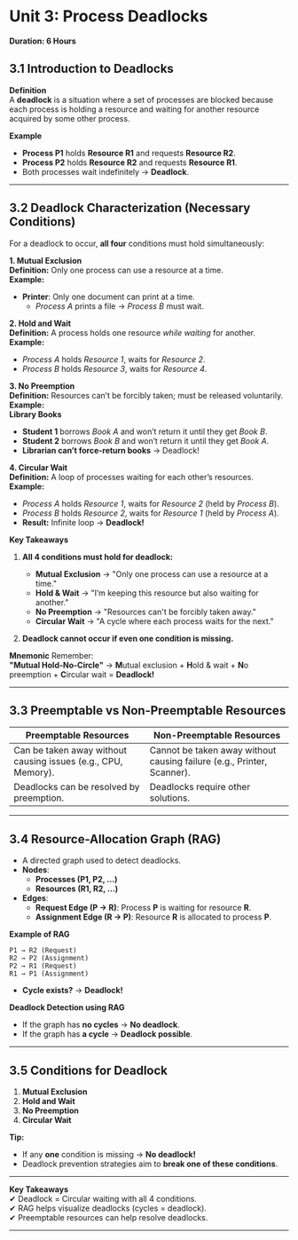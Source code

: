 # **Unit 3: Process Deadlocks**   
**Duration: 6 Hours**  


## **3.1 Introduction to Deadlocks**  
 **Definition**  
A **deadlock** is a situation where a set of processes are blocked because each process is holding a resource and waiting for another resource acquired by some other process.  

 **Example**  
- **Process P1** holds **Resource R1** and requests **Resource R2**.  
- **Process P2** holds **Resource R2** and requests **Resource R1**.  
- Both processes wait indefinitely → **Deadlock**.  

---

## **3.2 Deadlock Characterization (Necessary Conditions)**  
For a deadlock to occur, **all four** conditions must hold simultaneously:  

**1. Mutual Exclusion**  
**Definition:** Only one process can use a resource at a time.  
**Example:**  
- **Printer**: Only one document can print at a time.  
  - *Process A* prints a file → *Process B* must wait.   

**2. Hold and Wait**  
**Definition:** A process holds one resource *while waiting* for another.  
**Example:**  
  - *Process A* holds *Resource 1*, waits for *Resource 2*.  
  - *Process B* holds *Resource 3*, waits for *Resource 4*.

**3. No Preemption**  
**Definition:** Resources can’t be forcibly taken; must be released voluntarily.  
**Example:**  
 **Library Books**  
- **Student 1** borrows *Book A* and won’t return it until they get *Book B*.  
- **Student 2** borrows *Book B* and won’t return it until they get *Book A*.  
- **Librarian can’t force-return books** → Deadlock!  


 **4. Circular Wait**  
**Definition:** A loop of processes waiting for each other’s resources.  
**Example:**  
  - *Process A* holds *Resource 1*, waits for *Resource 2* (held by *Process B*).  
  - *Process B* holds *Resource 2*, waits for *Resource 1* (held by *Process A*). 
- **Result:** Infinite loop → **Deadlock!**  


**Key Takeaways**  
1. **All 4 conditions must hold for deadlock:**  
   - **Mutual Exclusion** → "Only one process can use a resource at a time."  
   - **Hold & Wait** → "I’m keeping this resource but also waiting for another."  
   - **No Preemption** → "Resources can't be forcibly taken away."  
   - **Circular Wait** → "A cycle where each process waits for the next."  

2. **Deadlock cannot occur if even one condition is missing.**  


**Mnemonic** Remember:  
**"Mutual Hold-No-Circle"** → **M**utual exclusion + **H**old & wait + **N**o preemption + **C**ircular wait = **Deadlock!**  

---

## **3.3 Preemptable vs Non-Preemptable Resources**  

| **Preemptable Resources** | **Non-Preemptable Resources** |  
|---------------------------|-------------------------------|  
| Can be taken away without causing issues (e.g., CPU, Memory). | Cannot be taken away without causing failure (e.g., Printer, Scanner). |  
| Deadlocks can be resolved by preemption. | Deadlocks require other solutions. |  

---

## **3.4 Resource-Allocation Graph (RAG)**  
- A directed graph used to detect deadlocks.  
- **Nodes**:  
  - **Processes (P1, P2, ...)**  
  - **Resources (R1, R2, ...)**  
- **Edges**:  
  - **Request Edge (P → R)**: Process **P** is waiting for resource **R**.  
  - **Assignment Edge (R → P)**: Resource **R** is allocated to process **P**.  

 **Example of RAG**  
```
P1 → R2 (Request)  
R2 → P2 (Assignment)  
P2 → R1 (Request)  
R1 → P1 (Assignment)  
```  
- **Cycle exists?** → **Deadlock!**  

 **Deadlock Detection using RAG**  
- If the graph has **no cycles** → **No deadlock**.  
- If the graph has **a cycle** → **Deadlock possible**.  

---

## **3.5 Conditions for Deadlock**  
1. **Mutual Exclusion**  
2. **Hold and Wait**  
3. **No Preemption**  
4. **Circular Wait**  

 **Tip:**  
- If any **one** condition is missing → **No deadlock!**  
- Deadlock prevention strategies aim to **break one of these conditions**. 

---

 **Key Takeaways**  
✔ Deadlock = Circular waiting with all 4 conditions.  
✔ RAG helps visualize deadlocks (cycles = deadlock).  
✔ Preemptable resources can help resolve deadlocks.  

---

